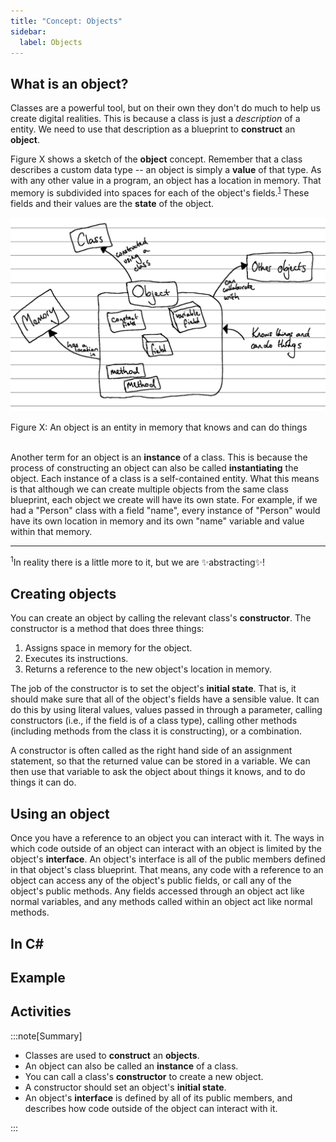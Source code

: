 ```yaml
---
title: "Concept: Objects"
sidebar:
  label: Objects
---
```


## What is an object?

Classes are a powerful tool, but on their own they don't do much to help us create digital realities.
This is because a class is just a *description* of a entity.
We need to use that description as a blueprint to **construct** an **object**.

Figure X shows a sketch of the **object** concept.
Remember that a class describes a custom data type -- an object is simply a **value** of that type.
As with any other value in a program, an object has a location in memory.
That memory is subdivided into spaces for each of the object's fields.<sup>[1](#FootnoteEntities)</sup>
These fields and their values are the **state** of the object.

![Figure X](./images/object-concept.png)
<div class="caption"><span class="caption-figure-nbr">Figure X: </span>An object is an entity in memory that knows and can do things</div><br/>
<!-- TODO: remake concept diagram properly -->

Another term for an object is an **instance** of a class.
This is because the process of constructing an object can also be called **instantiating** the object.
Each instance of a class is a self-contained entity.
What this means is that although we can create multiple objects from the same class blueprint, each object we create will have its own state.
For example, if we had a "Person" class with a field "name", every instance of "Person" would have its own location in memory and its own "name" variable and value within that memory.

<hr class="footnote">
<div id="FootnoteEntities" class="footnote"><sup>1</sup>In reality there is a little more to it, but we are ✨abstracting✨!</div>

## Creating objects

You can create an object by calling the relevant class's **constructor**.
The constructor is a method that does three things:

1. Assigns space in memory for the object.
2. Executes its instructions.
3. Returns a reference to the new object's location in memory. <!-- TODO: link to section on reference/value types, and/or pointers? -->

The job of the constructor is to set the object's **initial state**.
That is, it should make sure that all of the object's fields have a sensible value.
It can do this by using literal values, values passed in through a parameter, calling constructors (i.e., if the field is of a class type), calling other methods (including methods from the class it is constructing), or a combination.

A constructor is often called as the right hand side of an assignment statement, so that the returned value can be stored in a variable.
We can then use that variable to ask the object about things it knows, and to do things it can do.

## Using an object

Once you have a reference to an object you can interact with it.
The ways in which code outside of an object can interact with an object is limited by the object's **interface**.
An object's interface is all of the public members defined in that object's class blueprint.
That means, any code with a reference to an object can access any of the object's public fields, or call any of the object's public methods.
Any fields accessed through an object act like normal variables, and any methods called within an object act like normal methods.

## In C#

<!-- 
* syntax for creating a new instance of an object
* syntax for using a field, assuming it's public
* syntax for calling a method, assuming it's public
* syntax for using a property (read and write), assuming it's public and has both parts
 -->

## Example
<!-- 
* class from classes concept, creating and using it
 -->

## Activities

:::note[Summary]

* Classes are used to **construct** an **objects**.
* An object can also be called an **instance** of a class.
* You can call a class's **constructor** to create a new object.
* A constructor should set an object's **initial state**.
* An object's **interface** is defined by all of its public members, and describes how code outside of the object can interact with it.

:::
